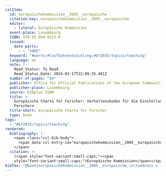 ```yaml
---
cslItem:
  id: europaischekommission__2005__europaische
  citation-key: europaischekommission__2005__europaische
  editor:
    - literal: Europäische Kommission
  event-place: Luxembourg
  ISBN: 978-92-894-9313-0
  issued:
    date-parts:
      - - "2005"
  keyword: "#werte;#laufbahnentwicklung;#bf2035/topics/teaching"
  language: en
  note: |-
    Read_Status: To Read
    Read_Status_Date: 2024-03-17T22:09:35.481Z
  number-of-pages: "64"
  publisher: Office for Official Publications of the European Communities
  publisher-place: Luxembourg
  source: K10plus ISBN
  title: >-
    Europäische Charta for Forscher: Verhaltenskodex für die Einstellung von
    Forschern
  title-short: Europäische Charta for Forscher
  type: book
tags:
  - "#bf2035/topics/teaching"
rendered:
  bibliography: |-
    <span class="csl-bib-body">
      <span data-csl-entry-id="europaischekommission__2005__europaische" class="csl-entry">Europäische Kommission (Hrsg.). <span class='date-bib'>(2005)</span>. <span class='title'><i><b><span style="font-style:normal;">Europäische Charta for Forscher: Verhaltenskodex für die Einstellung von Forschern</span></b></i></span>. Office for Official Publications of the European Communities.</span>
    </span>
  citation: >-
    (<span style="font-variant:small-caps;"><span
    style="font-variant:small-caps;">Europäische Kommission</span></span>, 2005)
bibTex: "@book{europaischekommission__2005__europaische,\n\taddress = {Luxembourg},\n\teditor = {{Europäische Kommission}},\n\tisbn = {978-92-894-9313-0},\n\tyear = {2005},\n\tnote = {Read\\textunderscore{}Status: To Read\nRead\\textunderscore{}Status\\textunderscore{}Date: 2024-03-17T22:09:35.481Z},\n\tpublisher = {Office for Official Publications of the European Communities},\n\ttitle = {Europ{\\\" a}ische {Charta} for {Forscher}: Verhaltenskodex f{\\\" u}r die {Einstellung} von {Forschern}},\n}\n\n"
---
```


